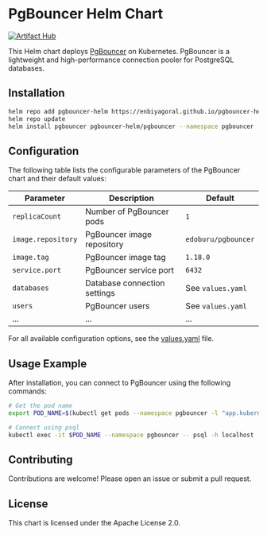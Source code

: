 # PgBouncer Helm Chart

[![Artifact Hub](https://img.shields.io/endpoint?url=https://artifacthub.io/badge/repository/pgbouncer-helm)](https://artifacthub.io/packages/helm/pgbouncer-helm)

This Helm chart deploys [PgBouncer](https://www.pgbouncer.org/) on Kubernetes. PgBouncer is a lightweight and high-performance connection pooler for PostgreSQL databases.

## Installation

```bash
helm repo add pgbouncer-helm https://enbiyagoral.github.io/pgbouncer-helm
helm repo update
helm install pgbouncer pgbouncer-helm/pgbouncer --namespace pgbouncer --create-namespace
```

## Configuration

The following table lists the configurable parameters of the PgBouncer chart and their default values:

| Parameter            | Description                        | Default              |
|----------------------|------------------------------------|----------------------|
| `replicaCount`       | Number of PgBouncer pods           | `1`                  |
| `image.repository`   | PgBouncer image repository         | `edoburu/pgbouncer`  |
| `image.tag`          | PgBouncer image tag                | `1.18.0`             |
| `service.port`       | PgBouncer service port             | `6432`               |
| `databases`          | Database connection settings       | See `values.yaml`    |
| `users`              | PgBouncer users                    | See `values.yaml`    |
| ...                  | ...                                | ...                  |

For all available configuration options, see the [values.yaml](./values.yaml) file.

## Usage Example

After installation, you can connect to PgBouncer using the following commands:

```bash
# Get the pod name
export POD_NAME=$(kubectl get pods --namespace pgbouncer -l "app.kubernetes.io/name=pgbouncer,app.kubernetes.io/instance=pgbouncer" -o jsonpath="{.items[0].metadata.name}")

# Connect using psql
kubectl exec -it $POD_NAME --namespace pgbouncer -- psql -h localhost -p 6432 -U <user> <database>
```

## Contributing

Contributions are welcome! Please open an issue or submit a pull request.

## License

This chart is licensed under the Apache License 2.0.